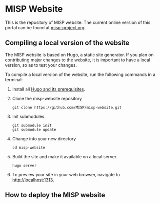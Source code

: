 # MISP Website

This is the repository of MISP website. The current online version of this portal can be found at [misp-project.org](https://www.misp-project.org/).

## Compiling a local version of the website

The MISP website is based on Hugo, a static site generator. If you plan on contributing major changes to the website, it is important to have a local version, so as to test your changes. 

To compile a local version of the website, run the following commands in a terminal:

1. Install all [Hugo and its prerequisites](https://gohugo.io/getting-started/installing/).

2. Clone the misp-website repository
    ```
    git clone https://github.com/MISP/misp-website.git
    ````
3. Init submodules
   ```
   git submodule init
   git submodule update
   ```
4. Change into your new directory
    ```
    cd misp-website
    ```
5. Build the site and make it available on a local server.
    ```
    hugo server
    ```

6. To preview your site in your web browser, navigate to [http://localhost:1313](http://localhost:1313).


## How to deploy the MISP website


